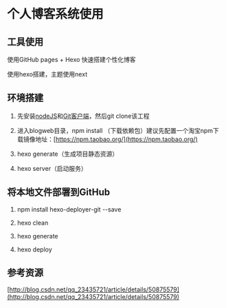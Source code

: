 # 个人博客系统使用

## 工具使用
 使用GitHub pages + Hexo 快速搭建个性化博客
 
使用hexo搭建，主题使用next

## 环境搭建
1. 先安装[nodeJS](https://nodejs.org/en/)和[Git客户端](https://desktop.github.com/)，然后git clone该工程

2. 进入blogweb目录，npm install （下载依赖包）建议先配置一个淘宝npm下载镜像地址：[https://npm.taobao.org/](https://npm.taobao.org/)

3. hexo generate（生成项目静态资源）

4. hexo server（启动服务）

## 将本地文件部署到GitHub

1. npm install hexo-deployer-git --save

2. hexo clean

3. hexo generate

4. hexo deploy

## 参考资源
[http://blog.csdn.net/qq_23435721/article/details/50875579](http://blog.csdn.net/qq_23435721/article/details/50875579)